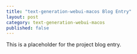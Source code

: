 ```yaml
---
title: "text-generation-webui-macos Blog Entry"
layout: post
category: text-generation-webui-macos
published: false
---
```


This is a placeholder for the project blog entry.
